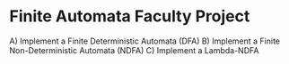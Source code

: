 # Finite Automata Faculty Project

A) Implement a Finite Deterministic Automata (DFA)
B) Implement a Finite Non-Deterministic Automata (NDFA)
C) Implement a Lambda-NDFA
